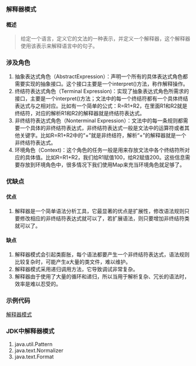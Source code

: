 ### 解释器模式
#### 概述
> 给定一个语言，定义它的文法的一种表示，并定义一个解释器，这个解释器使用该表示来解释语言中的句子。

### 涉及角色
1. 抽象表达式角色（AbstractExpression）：声明一个所有的具体表达式角色都需要实现的抽象接口。这个接口主要是一个interpret()方法，称作解释操作。
2. 终结符表达式角色（Terminal Expression)：实现了抽象表达式角色所需求的接口，主要是一个interpret()方法；文法中的每一个终结符都有一个具体终结表达式与之相对应。比如有一个简单的公式：R=R1+R2，在里面R1和R2就是终结符，对应的解析R1和R2的解释器就是终结符表达式。
3. 非终结符表达式角色（Nonterminal Expression）：文法中的每一条规则都需要一个具体的非终结符表达式，非终结符表达式一般是文法中的运算符或者其他关键字。比如R=R1+R2中的“+”就是非终结符，解析“+”的解释器就是一个非终结符表达式。
4. 环境角色（Context)：这个角色的任务一般是用来存放文法中各个终结符所对应的具体值。比如R=R1+R2，我们给R1赋值100，给R2赋值200。这些信息需要存放到环境角色中，很多情况下我们使用Map来充当环境角色就足够了。

### 优缺点
#### 优点
1. 解释器是一个简单语法分析工具，它最显著的优点是扩展性，修改语法规则只要修改相应的非终结符表达式就可以了，若扩展语法，则只要增加非终结符类就可以了。
#### 缺点
1. 解释器模式会引起类膨胀，每个语法都要产生一个非终结符表达式，语法规则比较复杂时，可能产生a大量的类文件，难以维护。
2. 解释器模式采用递归调用方法，它导致调试非常复杂。
3. 解释器由于使用了大量的循环和递归，所以当用于解析复杂、冗长的语法时，效率是难以忍受的。

### 示例代码
[解释器模式](../src/interpreter/InterpreterTest.java)

### JDK中解释器模式
1. java.util.Pattern
2. java.text.Normalizer
3. java.text.Format
